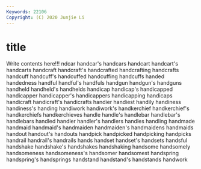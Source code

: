 ```yaml
---
Keywords: 22106
Copyright: (C) 2020 Junjie Li
---
```


# title

Write contents here!!!
ndcar 
handcar's 
handcars 
handcart 
handcart's 
handcarts 
handcraft
handcraft's 
handcrafted 
handcrafting 
handcrafts 
handcuff 
handcuff's 
handcuffed 
handcuffing 
handcuffs 
handed
handedness 
handful 
handful's 
handfuls 
handgun 
handgun's 
handguns 
handheld 
handheld's 
handhelds
handicap 
handicap's 
handicapped 
handicapper 
handicapper's 
handicappers 
handicapping 
handicaps 
handicraft 
handicraft's
handicrafts 
handier 
handiest 
handily 
handiness 
handiness's 
handing 
handiwork 
handiwork's 
handkerchief
handkerchief's 
handkerchiefs 
handkerchieves 
handle 
handle's 
handlebar 
handlebar's 
handlebars 
handled 
handler
handler's 
handlers 
handles 
handling 
handmade 
handmaid 
handmaid's 
handmaiden 
handmaiden's 
handmaidens
handmaids 
handout 
handout's 
handouts 
handpick 
handpicked 
handpicking 
handpicks 
handrail 
handrail's
handrails 
hands 
handset 
handset's 
handsets 
handsful 
handshake 
handshake's 
handshakes 
handshaking
handsome 
handsomely 
handsomeness 
handsomeness's 
handsomer 
handsomest 
handspring 
handspring's 
handsprings 
handstand
handstand's 
handstands 
handwork 
